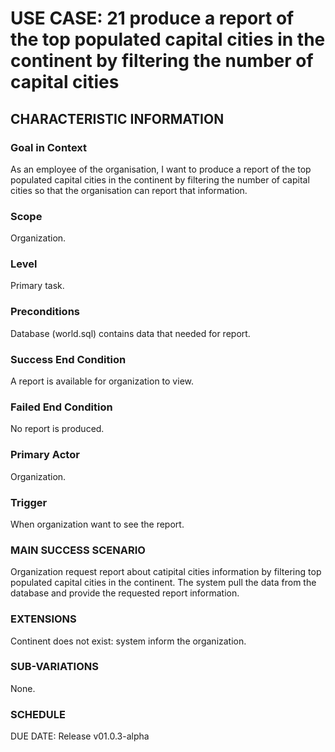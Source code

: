 # USE CASE: 21 produce a report of the top populated capital cities in the continent by filtering the number of capital cities
## CHARACTERISTIC INFORMATION
### Goal in Context
As an employee of the organisation, I want to produce a report of the top populated capital cities in the continent by filtering the number of capital cities so that the organisation can report that information.
### Scope
Organization.

### Level
Primary task.

### Preconditions
Database (world.sql) contains data that needed for report.

### Success End Condition
A report is available for organization to view.

### Failed End Condition
No report is produced.

### Primary Actor
Organization.

### Trigger
When organization want to see the report.

### MAIN SUCCESS SCENARIO
Organization request report about catipital cities information by filtering top populated capital cities in the continent.
The system pull the data from the database and provide the requested report information.

### EXTENSIONS
Continent does not exist:
system inform the organization.

### SUB-VARIATIONS
None.

### SCHEDULE
DUE DATE: Release v01.0.3-alpha
